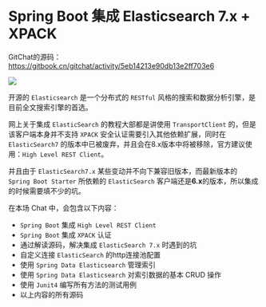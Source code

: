 #  Spring Boot 集成 Elasticsearch 7.x + XPACK
GitChat的源码：https://gitbook.cn/gitchat/activity/5eb14213e90db13e2ff703e6

![](https://github.com/zlt2000/spring-boot-elasticsearch7/blob/master/images/sb-es7.jpg)



开源的 `Elasticsearch` 是一个分布式的 `RESTful` 风格的搜索和数据分析引擎，是目前全文搜索引擎的首选。

网上关于集成 `ElasticSearch` 的教程大部都是讲使用 `TransportClient` 的，但是该客户端本身并不支持 `XPACK` 安全认证需要引入其他依赖扩展，同时在 `ElasticSearch7` 的版本中已被废弃，并且会在8.x版本中将被移除，官方建议使用：`High Level REST Client`。

并且由于 `ElasticSearch7.x` 某些变动并不向下兼容旧版本，而最新版本的 `Spring Boot Starter` 所依赖的 `ElasticSearch` 客户端还是**6.x**的版本，所以集成的时候需要填不少的坑。

在本场 Chat 中，会包含以下内容：
* `Spring Boot` 集成 `High Level REST Client`
* `Spring Boot` 集成 `XPACK` 认证
* 通过解读源码，解决集成 `ElasticSearch 7.x` 时遇到的坑
* 自定义连接 `ElasticSearch` 的http连接池配置
* 使用 `Spring Data Elasticsearch` 管理索引
* 使用 `Spring Data Elasticsearch` 对索引数据的基本 CRUD 操作
* 使用 `Junit4` 编写所有方法的测试用例
* 以上内容的所有源码

